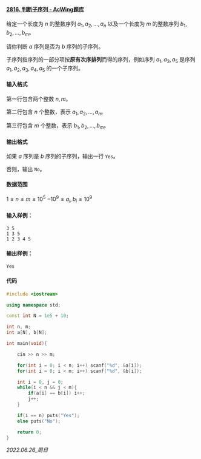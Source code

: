 #### [2816. 判断子序列 - AcWing题库](https://www.acwing.com/problem/content/2818/)

给定一个长度为 $n$ 的整数序列 $a_1,a_2,\dots,a_n$ 以及一个长度为 $m$ 的整数序列 $b_1,b_2,\dots,b_m$。

请你判断 $a$ 序列是否为 $b$ 序列的子序列。

子序列指序列的一部分项按**原有次序排列**而得的序列，例如序列 ${a_1,a_3,a_5}$ 是序列 ${a_1,a_2,a_3,a_4,a_5}$ 的一个子序列。

#### 输入格式

第一行包含两个整数 $n,m$。

第二行包含 $n$ 个整数，表示 $a_1,a_2,\dots,a_n$。

第三行包含 $m$ 个整数，表示 $b_1,b_2,\dots,b_m$。

#### 输出格式

如果 $a$ 序列是 $b$ 序列的子序列，输出一行 `Yes`。

否则，输出 `No`。

#### 数据范围

$1≤n≤m≤10^5$
$−10^9≤a_i,b_i≤10^9$

#### 输入样例：

```
3 5
1 3 5
1 2 3 4 5
```

#### 输出样例：

```
Yes
```

#### 代码

```cpp
#include <iostream>

using namespace std;

const int N = 1e5 + 10;

int n, m;
int a[N], b[N];

int main(void){

    cin >> n >> m;

    for(int i = 0; i < n; i++) scanf("%d", &a[i]);
    for(int i = 0; i < m; i++) scanf("%d", &b[i]);

    int i = 0, j = 0;
    while(i < n && j < m){
        if(a[i] == b[i]) i++;
        j++;
    }

    if(i == n) puts("Yes");
    else puts("No");

    return 0;
}
```


*2022.06.26_周日*